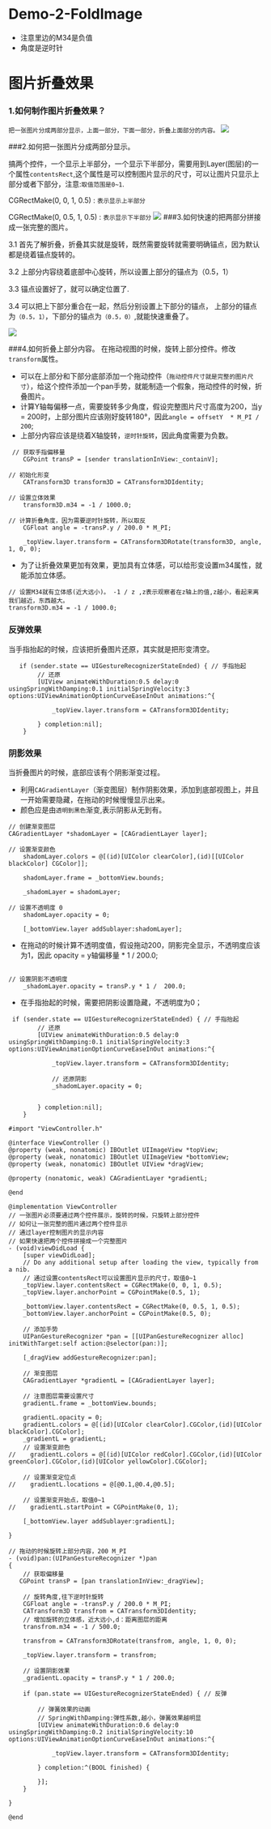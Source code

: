 # Demo-2-FoldImage

- 注意里边的M34是负值
- 角度是逆时针


# 图片折叠效果

### 1.如何制作图片折叠效果？

`把一张图片分成两部分显示，上面一部分，下面一部分，折叠上面部分的内容。`
![](../LibrarypPictures/Snip20150619_0.png)


###2.如何把一张图片分成两部分显示。

搞两个控件，一个显示上半部分，一个显示下半部分，需要用到Layer(图层)的一个属性`contentsRect`,这个属性是可以控制图片显示的尺寸，可以让图片只显示上部分或者下部分，注意:`取值范围是0~1`.

CGRectMake(0, 0, 1, 0.5)   : `表示显示上半部分`

CGRectMake(0, 0.5, 1, 0.5) : `表示显示下半部分`
![](../LibrarypPictures/Snip20150618_1.png)
###3.如何快速的把两部分拼接成一张完整的图片。


3.1 首先了解折叠，折叠其实就是旋转，既然需要旋转就需要明确锚点，因为默认都是绕着锚点旋转的。

3.2 上部分内容绕着底部中心旋转，所以设置上部分的锚点为（0.5，1）

3.3 锚点设置好了，就可以确定位置了.

3.4 可以把上下部分重合在一起，然后分别设置上下部分的锚点，
上部分的锚点为`（0.5，1）`，下部分的锚点为`（0.5，0）`,就能快速重叠了。

![](../LibrarypPictures/Snip20150619_2.png)


###4.如何折叠上部分内容。
在拖动视图的时候，旋转上部分控件。修改`transform`属性。
- 可以在上部分和下部分底部添加一个拖动控件（`拖动控件尺寸就是完整的图片尺寸`），给这个控件添加一个pan手势，就能制造一个假象，拖动控件的时候，折叠图片。
- 计算Y轴每偏移一点，需要旋转多少角度，假设完整图片尺寸高度为200，当y = 200时，上部分图片应该刚好旋转180°，因此`angle = offsetY  * M_PI / 200`;
- 上部分内容应该是绕着X轴旋转，`逆时针旋转`，因此角度需要为负数。

```objc
 // 获取手指偏移量
    CGPoint transP = [sender translationInView:_containV];

// 初始化形变
    CATransform3D transform3D = CATransform3DIdentity;

// 设置立体效果
    transform3D.m34 = -1 / 1000.0;

// 计算折叠角度，因为需要逆时针旋转，所以取反
    CGFloat angle = -transP.y / 200.0 * M_PI;

    _topView.layer.transform = CATransform3DRotate(transform3D, angle, 1, 0, 0);

```
- 为了让折叠效果更加有效果，更加具有立体感，可以给形变设置m34属性，就能添加立体感。

```objc
// 设置M34就有立体感(近大远小)。 -1 / z ,z表示观察者在z轴上的值,z越小，看起来离我们越近，东西越大。
transform3D.m34 = -1 / 1000.0;
```

### 反弹效果
当手指抬起的时候，应该把折叠图片还原，其实就是把形变清空。
``` objc
   if (sender.state == UIGestureRecognizerStateEnded) { // 手指抬起
        // 还原
        [UIView animateWithDuration:0.5 delay:0 usingSpringWithDamping:0.1 initialSpringVelocity:3 options:UIViewAnimationOptionCurveEaseInOut animations:^{

            _topView.layer.transform = CATransform3DIdentity;

        } completion:nil];
    }
```

### 阴影效果
当折叠图片的时候，底部应该有个阴影渐变过程。

-  利用`CAGradientLayer`（渐变图层）制作阴影效果，添加到底部视图上，并且一开始需要隐藏，在拖动的时候慢慢显示出来。
-  颜色应是由`透明到黑色`渐变,表示阴影从无到有。

```objc
// 创建渐变图层
CAGradientLayer *shadomLayer = [CAGradientLayer layer];

// 设置渐变颜色
    shadomLayer.colors = @[(id)[UIColor clearColor],(id)[[UIColor blackColor] CGColor]];

    shadomLayer.frame = _bottomView.bounds;

    _shadomLayer = shadomLayer;

// 设置不透明度 0
    shadomLayer.opacity = 0;

    [_bottomView.layer addSublayer:shadomLayer];
```

-  在拖动的时候计算不透明度值，假设拖动200，阴影完全显示，不透明度应该为1，因此 opacity = y轴偏移量 * 1 /  200.0;

```objc

// 设置阴影不透明度
    _shadomLayer.opacity = transP.y * 1 /  200.0;

```
-  在手指抬起的时候，需要把阴影设置隐藏，不透明度为0；

```objc
 if (sender.state == UIGestureRecognizerStateEnded) { // 手指抬起
        // 还原
        [UIView animateWithDuration:0.5 delay:0 usingSpringWithDamping:0.1 initialSpringVelocity:3 options:UIViewAnimationOptionCurveEaseInOut animations:^{

            _topView.layer.transform = CATransform3DIdentity;

            // 还原阴影
            _shadomLayer.opacity = 0;


        } completion:nil];
    }
```


```objc
#import "ViewController.h"

@interface ViewController ()
@property (weak, nonatomic) IBOutlet UIImageView *topView;
@property (weak, nonatomic) IBOutlet UIImageView *bottomView;
@property (weak, nonatomic) IBOutlet UIView *dragView;

@property (nonatomic, weak) CAGradientLayer *gradientL;

@end

@implementation ViewController
// 一张图片必须要通过两个控件展示，旋转的时候，只旋转上部分控件
// 如何让一张完整的图片通过两个控件显示
// 通过layer控制图片的显示内容
// 如果快速把两个控件拼接成一个完整图片
- (void)viewDidLoad {
    [super viewDidLoad];
    // Do any additional setup after loading the view, typically from a nib.
    // 通过设置contentsRect可以设置图片显示的尺寸，取值0~1
    _topView.layer.contentsRect = CGRectMake(0, 0, 1, 0.5);
    _topView.layer.anchorPoint = CGPointMake(0.5, 1);

    _bottomView.layer.contentsRect = CGRectMake(0, 0.5, 1, 0.5);
    _bottomView.layer.anchorPoint = CGPointMake(0.5, 0);

    // 添加手势
    UIPanGestureRecognizer *pan = [[UIPanGestureRecognizer alloc] initWithTarget:self action:@selector(pan:)];

    [_dragView addGestureRecognizer:pan];

    // 渐变图层
    CAGradientLayer *gradientL = [CAGradientLayer layer];

    // 注意图层需要设置尺寸
    gradientL.frame = _bottomView.bounds;

    gradientL.opacity = 0;
    gradientL.colors = @[(id)[UIColor clearColor].CGColor,(id)[UIColor blackColor].CGColor];
    _gradientL = gradientL;
    // 设置渐变颜色
//    gradientL.colors = @[(id)[UIColor redColor].CGColor,(id)[UIColor greenColor].CGColor,(id)[UIColor yellowColor].CGColor];

    // 设置渐变定位点
//    gradientL.locations = @[@0.1,@0.4,@0.5];

    // 设置渐变开始点，取值0~1
//    gradientL.startPoint = CGPointMake(0, 1);

    [_bottomView.layer addSublayer:gradientL];

}

// 拖动的时候旋转上部分内容，200 M_PI
- (void)pan:(UIPanGestureRecognizer *)pan
{
    // 获取偏移量
   CGPoint transP = [pan translationInView:_dragView];

    // 旋转角度,往下逆时针旋转
    CGFloat angle = -transP.y / 200.0 * M_PI;
    CATransform3D transfrom = CATransform3DIdentity;
    // 增加旋转的立体感，近大远小,d：距离图层的距离
    transfrom.m34 = -1 / 500.0;

    transfrom = CATransform3DRotate(transfrom, angle, 1, 0, 0);

    _topView.layer.transform = transfrom;

    // 设置阴影效果
    _gradientL.opacity = transP.y * 1 / 200.0;

    if (pan.state == UIGestureRecognizerStateEnded) { // 反弹

        // 弹簧效果的动画
        // SpringWithDamping:弹性系数,越小，弹簧效果越明显
        [UIView animateWithDuration:0.6 delay:0 usingSpringWithDamping:0.2 initialSpringVelocity:10 options:UIViewAnimationOptionCurveEaseInOut animations:^{

            _topView.layer.transform = CATransform3DIdentity;

        } completion:^(BOOL finished) {

        }];
    }

}

@end

```



